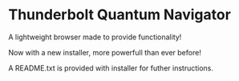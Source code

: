 # Thunderbolt Quantum Navigator
A lightweight browser made to provide functionality!

Now with a new installer, more powerfull than ever before!

A README.txt is provided with installer for futher instructions.
